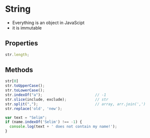 # String

- Everything is an object in JavaScipt
- it is immutable

## Properties

```javascript
str.length;
```

## Methods

```javascript
str[0]
str.toUpperCase();
str.toLowerCase();
str.indexOf("a");                        // -1
str.slice(include, exclude);             // str
str.split(",");                          // array, arr.join(',')
str.replace('old', 'new');

var text = "Selim";
if (name.indexOf('Selim') !== -1) {
  console.log(text + ' does not contain my name!');
}
```
